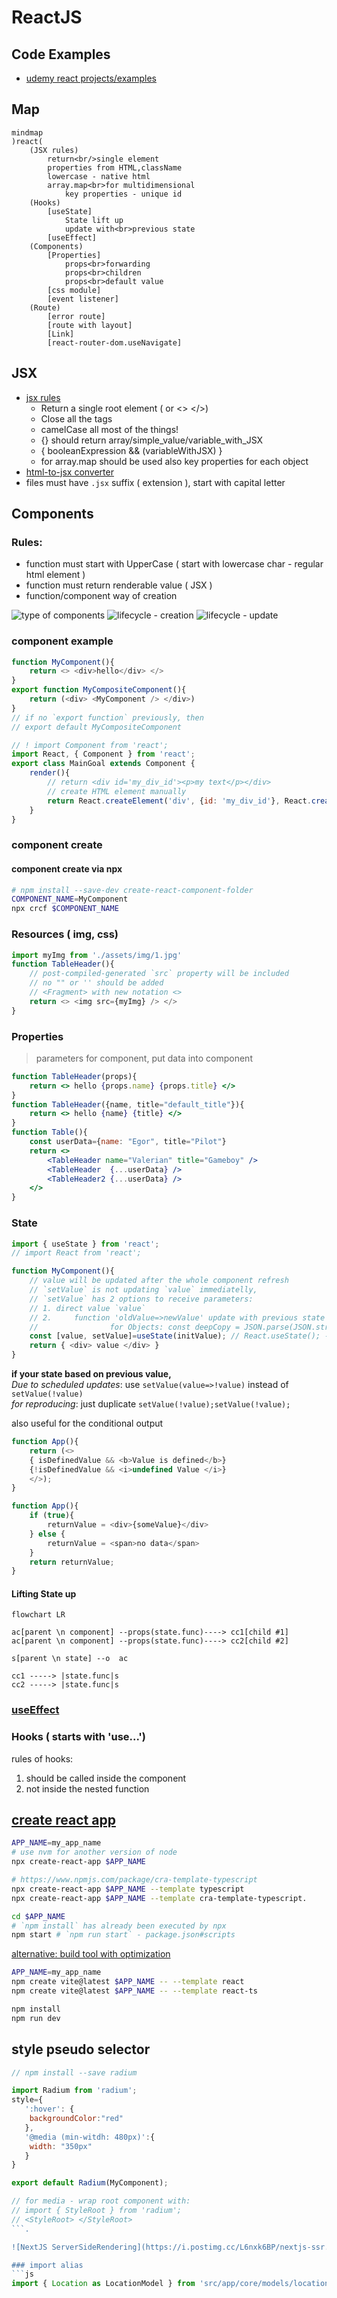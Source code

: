 # ReactJS
## Code Examples
* [udemy react projects/examples](https://github.com/academind/react-complete-guide-course-resources/)

## Map
```mermaid
mindmap
)react(
    (JSX rules)
        return<br/>single element
        properties from HTML,className
        lowercase - native html
        array.map<br>for multidimensional
            key properties - unique id
    (Hooks)
        [useState]
            State lift up
            update with<br>previous state
        [useEffect]
    (Components)
        [Properties]
            props<br>forwarding
            props<br>children
            props<br>default value
        [css module]
        [event listener]
    (Route)
        [error route]
        [route with layout]
        [Link]
        [react-router-dom.useNavigate]
```

## JSX
  * [jsx rules](https://react.dev/learn/writing-markup-with-jsx)
    * Return a single root element ( or <> </>)
    * Close all the tags
    * camelCase all most of the things! 
    * {} should return array/simple_value/variable_with_JSX
    * { booleanExpression && (variableWithJSX) }
    * for array.map should be used also key properties for each object
  * [html-to-jsx converter](https://transform.tools/html-to-jsx)
  * files must have `.jsx` suffix ( extension ), 
    start with capital letter

## Components
### Rules:
 * function must start with UpperCase ( start with lowercase char - regular html element )
 * function must return renderable value ( JSX )
 * function/component way of creation  
  
![type of components](https://i.postimg.cc/RhWJ08B2/ksnip-20210211-230707.png)
![lifecycle - creation](https://i.postimg.cc/5y6kP6F9/lifecycle-creation-learning-card.png)
![lifecycle - update](https://i.postimg.cc/wxGr1cS1/lifecycle-update-external-learning-card.png)

### component example
```js
function MyComponent(){
    return <> <div>hello</div> </>
}
export function MyCompositeComponent(){
    return (<div> <MyComponent /> </div>)
}
// if no `export function` previously, then
// export default MyCompositeComponent
```
```js
// ! import Component from 'react';
import React, { Component } from 'react';
export class MainGoal extends Component {
    render(){    
        // return <div id='my_div_id'><p>my text</p></div>
        // create HTML element manually
        return React.createElement('div', {id: 'my_div_id'}, React.createElement('p', null, 'my text'))
    }
}
```

### component create 
#### component create via npx
```sh
# npm install --save-dev create-react-component-folder
COMPONENT_NAME=MyComponent
npx crcf $COMPONENT_NAME
```
### Resources ( img, css)
```js
import myImg from './assets/img/1.jpg'
function TableHeader(){
    // post-compiled-generated `src` property will be included 
    // no "" or '' should be added 
    // <Fragment> with new notation <>
    return <> <img src={myImg} /> </>
}
```
### Properties
> parameters for component, put data into component
```jsx
function TableHeader(props){
    return <> hello {props.name} {props.title} </>
}
function TableHeader({name, title="default_title"}){
    return <> hello {name} {title} </>
}
function Table(){
    const userData={name: "Egor", title="Pilot"}
    return <>
        <TableHeader name="Valerian" title="Gameboy" />
        <TableHeader  {...userData} />
        <TableHeader2 {...userData} />
    </>
}
```
### State
```javascript
import { useState } from 'react';
// import React from 'react';

function MyComponent(){    
    // value will be updated after the whole component refresh
    // `setValue` is not updating `value` immediatelly,
    // `setValue` has 2 options to receive parameters:
    // 1. direct value `value`
    // 2.     function 'oldValue=>newValue' update with previous state
    //                for Objects: const deepCopy = JSON.parse(JSON.stringify(originalObject));
    const [value, setValue]=useState(initValue); // React.useState(); - component field ( ReactJS evaluates stack of the execution)
    return { <div> value </div> }
}
```
<b> if your state based on previous value,</b>  
<i>Due to scheduled updates</i>: use `setValue(value=>!value)` instead of `setValue(!value)`  
<i>for reproducing</i>: just duplicate `setValue(!value);setValue(!value);`

also useful for the conditional output
```javascript
function App(){
    return (<>
    { isDefinedValue && <b>Value is defined</b>} 
    {!isDefinedValue && <i>undefined Value </i>} 
    </>);
}
```
```javascript
function App(){
    if (true){
        returnValue = <div>{someValue}</div>
    } else {
        returnValue = <span>no data</span>
    }
    return returnValue;
}
```

#### Lifting State up
```mermaid
flowchart LR

ac[parent \n component] --props(state.func)----> cc1[child #1]
ac[parent \n component] --props(state.func)----> cc2[child #2]

s[parent \n state] --o  ac

cc1 -----> |state.func|s
cc2 -----> |state.func|s
```

### [useEffect](https://react.dev/reference/react/useEffect)


### Hooks ( starts with 'use...')
rules of hooks:
1. should be called inside the component
2. not inside the nested function

## [create react app](https://create-react-app.dev/docs/adding-typescript/)
```sh
APP_NAME=my_app_name
# use nvm for another version of node
npx create-react-app $APP_NAME

# https://www.npmjs.com/package/cra-template-typescript
npx create-react-app $APP_NAME --template typescript
npx create-react-app $APP_NAME --template cra-template-typescript.

cd $APP_NAME
# `npm install` has already been executed by npx 
npm start # `npm run start` - package.json#scripts
```
[alternative: build tool with optimization](https://vitejs.dev/guide/)
```sh
APP_NAME=my_app_name
npm create vite@latest $APP_NAME -- --template react
npm create vite@latest $APP_NAME -- --template react-ts

npm install
npm run dev
```


## style pseudo selector
```js
// npm install --save radium

import Radium from 'radium';
style={
   ':hover': {
   	backgroundColor:"red"
   },
   '@media (min-witdh: 480px)':{
   	width: "350px"
   }
}

export default Radium(MyComponent);

// for media - wrap root component with:
// import { StyleRoot } from 'radium';
// <StyleRoot> </StyleRoot>
```.

![NextJS ServerSideRendering](https://i.postimg.cc/L6nxk6BP/nextjs-ssr.png)

### import alias
```js
import { Location as LocationModel } from 'src/app/core/models/location.model';
```